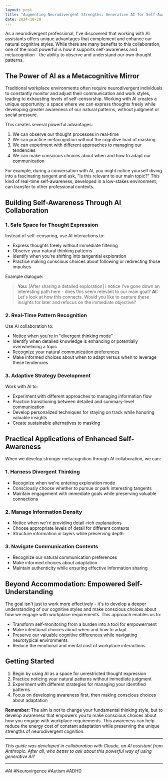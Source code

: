 ```yaml
---
layout: post
title: "Augmenting Neurodivergent Strengths: Generative AI for Self-Awareness and Meta-Cognition"
date: 2024-10-28
---
```


As a neurodivergent professional, I've discovered that working with AI assistants offers unique advantages that complement and enhance our natural cognitive styles. While there are many benefits to this collaboration, one of the most powerful is how it supports self-awareness and metacognition - the ability to observe and understand our own thought patterns.<!--more-->

## The Power of AI as a Metacognitive Mirror

Traditional workplace environments often require neurodivergent individuals to constantly monitor and adjust their communication and work styles, leading to exhausting levels of self-censorship. Working with AI creates a unique opportunity: a space where we can express thoughts freely while developing greater awareness of our natural patterns, without judgment or social pressure.

This creates several powerful advantages:
1. We can observe our thought processes in real-time
2. We can practice metacognition without the cognitive load of masking
3. We can experiment with different approaches to managing our tendencies
4. We can make conscious choices about when and how to adapt our communication

For example, during a conversation with AI, you might notice yourself diving into a fascinating tangent and ask, "Is this relevant to our main topic?" This kind of real-time self-awareness, developed in a low-stakes environment, can transfer to other professional contexts.

## Building Self-Awareness Through AI Collaboration

### 1. Safe Space for Thought Expression
Instead of self-censoring, use AI interactions to:

* Express thoughts freely without immediate filtering
* Observe your natural thinking patterns
* Identify when you're shifting into tangential exploration
* Practice making conscious choices about following or redirecting those impulses

Example dialogue:

> __You:__ [After sharing a detailed exploration] I notice I've gone down an interesting path here - does this seem relevant to our main goal?
> __AI:__ Let's look at how this connects. Would you like to capture these insights for later and refocus on the immediate objective?

### 2. Real-Time Pattern Recognition

Use AI collaboration to:

* Notice when you're in "divergent thinking mode"
* Identify when detailed knowledge is enhancing or potentially overwhelming a topic
* Recognize your natural communication preferences
* Make informed choices about when to adapt versus when to leverage these tendencies

### 3. Adaptive Strategy Development
Work with AI to:

* Experiment with different approaches to managing information flow
* Practice transitioning between detailed and summary-level communication
* Develop personalized techniques for staying on track while honoring valuable insights
* Create sustainable alternatives to masking

## Practical Applications of Enhanced Self-Awareness

When we develop stronger metacognition through AI collaboration, we can:

### 1. Harness Divergent Thinking
* Recognize when we're entering exploration mode
* Consciously choose whether to pursue or park interesting tangents
* Maintain engagement with immediate goals while preserving valuable connections

### 2. Manage Information Density
* Notice when we're providing detail-rich explanations
* Choose appropriate levels of detail for different contexts
* Structure information in layers while preserving depth

### 3. Navigate Communication Contexts
* Recognize our natural communication preferences
* Make informed choices about adaptation
* Maintain authenticity while ensuring effective information sharing

## Beyond Accommodation: Empowered Self-Understanding

The goal isn't just to work more effectively - it's to develop a deeper understanding of our cognitive styles and make conscious choices about how we engage with workplace requirements. This approach enables us to:

* Transform self-monitoring from a burden into a tool for empowerment
* Make intentional choices about when and how to adapt
* Preserve our valuable cognitive differences while navigating neurotypical environments
* Reduce the emotional and mental cost of workplace interactions

## Getting Started

1. Begin by using AI as a space for unrestricted thought expression
2. Practice noticing your natural patterns without immediate judgment
3. Experiment with different strategies for managing your identified patterns
4. Focus on developing awareness first, then making conscious choices about adaptation

__Remember:__ The aim is not to change your fundamental thinking style, but to develop awareness that empowers you to make conscious choices about how you engage with workplace requirements. This awareness can help reduce the energy cost of constant adaptation while preserving the unique strengths of neurodivergent cognition.

<hr/>

*This guide was developed in collaboration with Claude, an AI assistant from Anthropic. After all, who better to ask about this powerful way of using generative AI?*

<hr/>

#AI #Neurovirgence #Autism #ADHD
